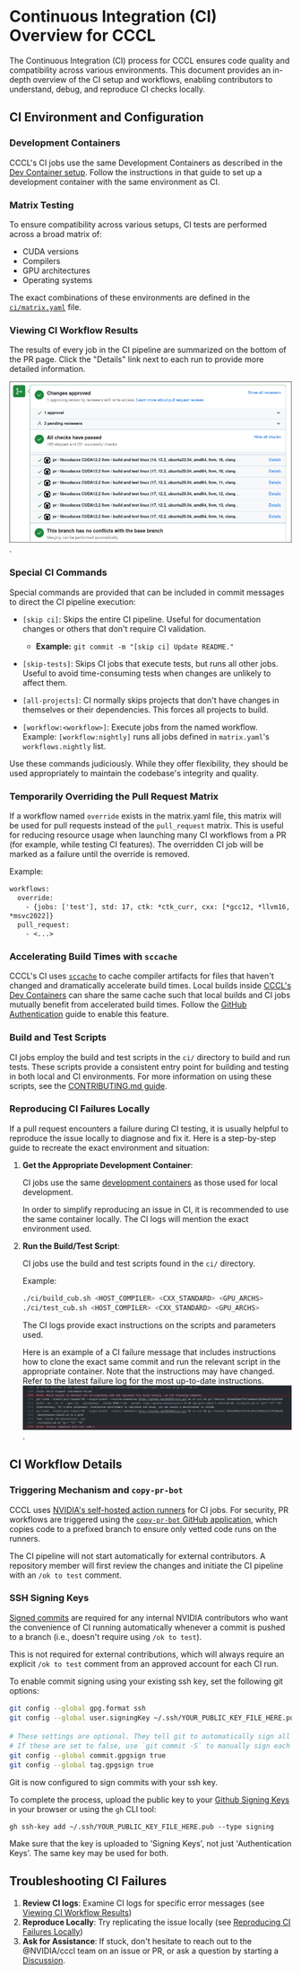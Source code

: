 # Continuous Integration (CI) Overview for CCCL

The Continuous Integration (CI) process for CCCL ensures code quality and compatibility across various environments. This document provides an in-depth overview of the CI setup and workflows, enabling contributors to understand, debug, and reproduce CI checks locally.




## CI Environment and Configuration

### Development Containers

CCCL's CI jobs use the same Development Containers as described in the [Dev Container setup](.devcontainer/README.md). Follow the instructions in that guide to set up a development container with the same environment as CI.

### Matrix Testing
To ensure compatibility across various setups, CI tests are performed across a broad matrix of:

- CUDA versions
- Compilers
- GPU architectures
- Operating systems

The exact combinations of these environments are defined in the [`ci/matrix.yaml`](ci/matrix.yaml) file.

### Viewing CI Workflow Results

The results of every job in the CI pipeline are summarized on the bottom of the PR page. Click the "Details" link next to each run to provide more detailed information.

![Summary of all CI jobs on PR page.](docs/images/pr-checks.png).

### Special CI Commands

Special commands are provided that can be included in commit messages to direct the CI pipeline execution:

- `[skip ci]`: Skips the entire CI pipeline. Useful for documentation changes or others that don't require CI validation.

   - **Example:** `git commit -m "[skip ci] Update README."`

- `[skip-tests]`: Skips CI jobs that execute tests, but runs all other jobs. Useful to avoid time-consuming tests when changes are unlikely to affect them.
- `[all-projects]`: CI normally skips projects that don't have changes in themselves or their dependencies. This forces all projects to build.
- `[workflow:<workflow>]`:  Execute jobs from the named workflow. Example: `[workflow:nightly]` runs all jobs defined in `matrix.yaml`'s `workflows.nightly` list.

Use these commands judiciously. While they offer flexibility, they should be used appropriately to maintain the codebase's integrity and quality.

### Temporarily Overriding the Pull Request Matrix

If a workflow named `override` exists in the matrix.yaml file, this matrix will be used for pull requests instead of the `pull_request` matrix.
This is useful for reducing resource usage when launching many CI workflows from a PR (for example, while testing CI features).
The overridden CI job will be marked as a failure until the override is removed.

Example:

```
workflows:
  override:
    - {jobs: ['test'], std: 17, ctk: *ctk_curr, cxx: [*gcc12, *llvm16, *msvc2022]}
  pull_request:
    - <...>
```

### Accelerating Build Times with `sccache`

CCCL's CI uses [`sccache`](https://github.com/mozilla/sccache) to cache compiler artifacts for files that haven't changed and dramatically accelerate build times. Local builds inside [CCCL's Dev Containers](.devcontainer/README.md) can share the same cache such that local builds and CI jobs mutually benefit from accelerated build times. Follow the [GitHub Authentication](.devcontainer/README.md#optional-authenticate-with-github-for-sccache) guide to enable this feature.

### Build and Test Scripts

CI jobs employ the build and test scripts in the `ci/` directory to build and run tests. These scripts provide a consistent entry point for building and testing in both local and CI environments. For more information on using these scripts, see the [CONTRIBUTING.md guide](CONTRIBUTING.md#building-and-testing).

### Reproducing CI Failures Locally

If a pull request encounters a failure during CI testing, it is usually helpful to reproduce the issue locally to diagnose and fix it. Here is a step-by-step guide to recreate the exact environment and situation:

1. **Get the Appropriate Development Container**:

    CI jobs use the same [development containers](.devcontainer/README) as those used for local development.

    In order to simplify reproducing an issue in CI, it is recommended to use the same container locally. The CI logs will mention the exact environment used.

2. **Run the Build/Test Script**:

    CI jobs use the build and test scripts found in the `ci/` directory.

    Example:
    ```bash
    ./ci/build_cub.sh <HOST_COMPILER> <CXX_STANDARD> <GPU_ARCHS>
    ./ci/test_cub.sh <HOST_COMPILER> <CXX_STANDARD> <GPU_ARCHS>
    ```

    The CI logs provide exact instructions on the scripts and parameters used.

    Here is an example of a CI failure message that includes instructions how to clone the exact same commit and run the relevant script in the appropriate container. Note that the instructions may have changed. Refer to the latest failure log for the most up-to-date instructions.
    ![Shows an example of a CI failure log with reproducer instructions](docs/images/repro_instructions.png).

## CI Workflow Details

### Triggering Mechanism and `copy-pr-bot`

CCCL uses [NVIDIA's self-hosted action runners](https://docs.gha-runners.nvidia.com/runners/) for CI jobs. For security, PR workflows are triggered using the [`copy-pr-bot` GitHub application](https://docs.gha-runners.nvidia.com/onboarding/), which copies code to a prefixed branch to ensure only vetted code runs on the runners.

The CI pipeline will not start automatically for external contributors. A repository member will first review the changes and initiate the CI pipeline with an `/ok to test` comment.

### SSH Signing Keys

[Signed commits](https://docs.github.com/en/authentication/managing-commit-signature-verification/signing-commits) are required for any internal NVIDIA contributors who want the convenience of CI running automatically whenever a commit is pushed to a branch (i.e., doesn't require using `/ok to test`).

This is not required for external contributions, which will always require an explicit `/ok to test` comment from an approved account for each CI run.

To enable commit signing using your existing ssh key, set the following git options:

```bash
git config --global gpg.format ssh
git config --global user.signingKey ~/.ssh/YOUR_PUBLIC_KEY_FILE_HERE.pub

# These settings are optional. They tell git to automatically sign all new commits and tags.
# If these are set to false, use `git commit -S` to manually sign each commit.
git config --global commit.gpgsign true
git config --global tag.gpgsign true
```

Git is now configured to sign commits with your ssh key.

To complete the process, upload the public key to your [Github Signing Keys](https://github.com/settings/keys) in your browser or using the `gh` CLI tool:

```
gh ssh-key add ~/.ssh/YOUR_PUBLIC_KEY_FILE_HERE.pub --type signing
```

Make sure that the key is uploaded to 'Signing Keys', not just 'Authentication Keys'.
The same key may be used for both.

## Troubleshooting CI Failures

1. **Review CI logs**: Examine CI logs for specific error messages (see [Viewing CI Workflow Results](#viewing-ci-workflow-results))
2. **Reproduce Locally**: Try replicating the issue locally (see [Reproducing CI Failures Locally](#reproducing-ci-failures-locally))
3. **Ask for Assistance**: If stuck, don't hesitate to reach out to the @NVIDIA/cccl team on an issue or PR, or ask a question by starting a [Discussion](https://github.com/NVIDIA/cccl/discussions).
